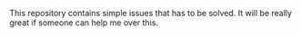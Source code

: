 This repository contains simple  issues that has to be solved. It will be really great if someone can help me over this.
